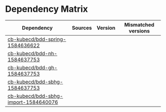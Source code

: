 # Dependency Matrix

Dependency | Sources | Version | Mismatched versions
---------- | ------- | ------- | -------------------
[cb-kubecd/bdd-spring-1584636622](https://github.com/cb-kubecd/bdd-spring-1584636622.git) |  | []() | 
[cb-kubecd/bdd-nh-1584637753](https://github.com/cb-kubecd/bdd-nh-1584637753.git) |  | []() | 
[cb-kubecd/bdd-gh-1584637753](https://github.com/cb-kubecd/bdd-gh-1584637753.git) |  | []() | 
[cb-kubecd/bdd-sbhg-1584637753](https://github.com/cb-kubecd/bdd-sbhg-1584637753.git) |  | []() | 
[cb-kubecd/bdd-sbhg-import-1584640076](https://github.com/cb-kubecd/bdd-sbhg-import-1584640076.git) |  | []() | 
